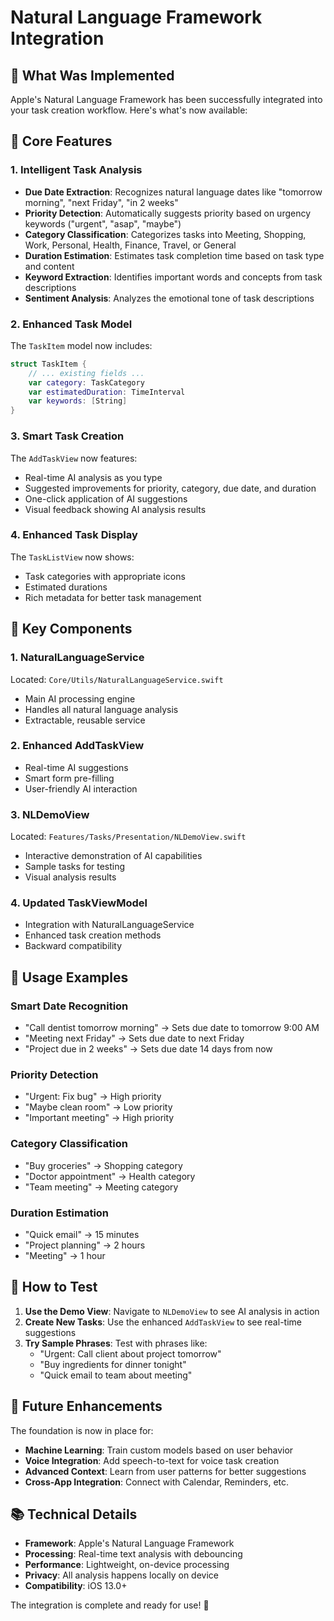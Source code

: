 # Natural Language Framework Integration

## 🎯 What Was Implemented

Apple's Natural Language Framework has been successfully integrated into your task creation workflow. Here's what's now available:

## 🧠 Core Features

### 1. **Intelligent Task Analysis**
- **Due Date Extraction**: Recognizes natural language dates like "tomorrow morning", "next Friday", "in 2 weeks"
- **Priority Detection**: Automatically suggests priority based on urgency keywords ("urgent", "asap", "maybe")
- **Category Classification**: Categorizes tasks into Meeting, Shopping, Work, Personal, Health, Finance, Travel, or General
- **Duration Estimation**: Estimates task completion time based on task type and content
- **Keyword Extraction**: Identifies important words and concepts from task descriptions
- **Sentiment Analysis**: Analyzes the emotional tone of task descriptions

### 2. **Enhanced Task Model**
The `TaskItem` model now includes:
```swift
struct TaskItem {
    // ... existing fields ...
    var category: TaskCategory
    var estimatedDuration: TimeInterval
    var keywords: [String]
}
```

### 3. **Smart Task Creation**
The `AddTaskView` now features:
- Real-time AI analysis as you type
- Suggested improvements for priority, category, due date, and duration
- One-click application of AI suggestions
- Visual feedback showing AI analysis results

### 4. **Enhanced Task Display**
The `TaskListView` now shows:
- Task categories with appropriate icons
- Estimated durations
- Rich metadata for better task management

## 🔧 Key Components

### 1. **NaturalLanguageService**
Located: `Core/Utils/NaturalLanguageService.swift`
- Main AI processing engine
- Handles all natural language analysis
- Extractable, reusable service

### 2. **Enhanced AddTaskView**
- Real-time AI suggestions
- Smart form pre-filling
- User-friendly AI interaction

### 3. **NLDemoView**
Located: `Features/Tasks/Presentation/NLDemoView.swift`
- Interactive demonstration of AI capabilities
- Sample tasks for testing
- Visual analysis results

### 4. **Updated TaskViewModel**
- Integration with NaturalLanguageService
- Enhanced task creation methods
- Backward compatibility

## 📱 Usage Examples

### Smart Date Recognition
- "Call dentist tomorrow morning" → Sets due date to tomorrow 9:00 AM
- "Meeting next Friday" → Sets due date to next Friday
- "Project due in 2 weeks" → Sets due date 14 days from now

### Priority Detection
- "Urgent: Fix bug" → High priority
- "Maybe clean room" → Low priority
- "Important meeting" → High priority

### Category Classification
- "Buy groceries" → Shopping category
- "Doctor appointment" → Health category
- "Team meeting" → Meeting category

### Duration Estimation
- "Quick email" → 15 minutes
- "Project planning" → 2 hours
- "Meeting" → 1 hour

## 🚀 How to Test

1. **Use the Demo View**: Navigate to `NLDemoView` to see AI analysis in action
2. **Create New Tasks**: Use the enhanced `AddTaskView` to see real-time suggestions
3. **Try Sample Phrases**: Test with phrases like:
   - "Urgent: Call client about project tomorrow"
   - "Buy ingredients for dinner tonight"
   - "Quick email to team about meeting"

## 🔮 Future Enhancements

The foundation is now in place for:
- **Machine Learning**: Train custom models based on user behavior
- **Voice Integration**: Add speech-to-text for voice task creation
- **Advanced Context**: Learn from user patterns for better suggestions
- **Cross-App Integration**: Connect with Calendar, Reminders, etc.

## 📚 Technical Details

- **Framework**: Apple's Natural Language Framework
- **Processing**: Real-time text analysis with debouncing
- **Performance**: Lightweight, on-device processing
- **Privacy**: All analysis happens locally on device
- **Compatibility**: iOS 13.0+

The integration is complete and ready for use! 🎉
